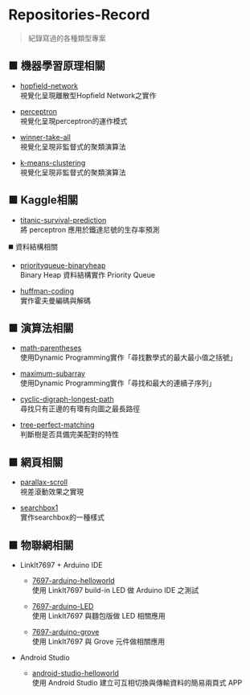 # **Repositories-Record**
> 紀錄寫過的各種類型專案

##  ■ **機器學習原理相關**
* [hopfield-network](https://github.com/MU-PING/hopfield-network)  
  視覺化呈現離散型Hopfield Network之實作
  
* [perceptron](https://github.com/MU-PING/perceptron)  
  視覺化呈現perceptron的運作模式
  
* [winner-take-all](https://github.com/MU-PING/winner-take-all)  
  視覺化呈現非監督式的聚類演算法
  
* [k-means-clustering](https://github.com/MU-PING/k-means-clustering)  
  視覺化呈現非監督式的聚類演算法

##  ■ **Kaggle相關**
* [titanic-survival-prediction](https://github.com/MU-PING/titanic-survival-prediction)  
  將 perceptron 應用於鐵達尼號的生存率預測

:black_medium_square: 資料結構相關
* [priorityqueue-binaryheap](https://github.com/MU-PING/priorityqueue-binaryheap)  
  Binary Heap 資料結構實作 Priority Queue
  
* [huffman-coding](https://github.com/MU-PING/huffman-coding)  
  實作霍夫曼編碼與解碼
 
##  ■ **演算法相關**
* [math-parentheses](https://github.com/MU-PING/math-parentheses)  
  使用Dynamic Programming實作「尋找數學式的最大最小值之括號」
  
* [maximum-subarray](https://github.com/MU-PING/maximum-subarray)  
  使用Dynamic Programming實作「尋找和最大的連續子序列」
  
* [cyclic-digraph-longest-path](https://github.com/MU-PING/cyclic-digraph-longest-path)   
  尋找只有正邊的有環有向圖之最長路徑  
  
* [tree-perfect-matching](https://github.com/MU-PING/tree-perfect-matching)     
  判斷樹是否具備完美配對的特性
  
##  ■ **網頁相關**
* [parallax-scroll](https://github.com/MU-PING/parallax-scroll)  
  視差滾動效果之實現
  
* [searchbox1](https://github.com/MU-PING/searchbox1)  
  實作searchbox的一種樣式
  
##  ■ **物聯網相關**
* LinkIt7697 + Arduino IDE

  * [7697-arduino-helloworld](https://github.com/MU-PING/7697-arduino-helloworld)  
    使用 LinkIt7697 build-in LED 做 Arduino IDE 之測試
    
  * [7697-arduino-LED](https://github.com/MU-PING/7697-arduino-LED)  
    使用 LinkIt7697 與麵包版做 LED 相關應用
    
  * [7697-arduino-grove](https://github.com/MU-PING/7697-arduino-grove)  
    使用 LinkIt7697 與 Grove 元件做相關應用
  
* Android Studio

  * [android-studio-helloworld](https://github.com/MU-PING/android-studio-helloworld)  
    使用 Android Studio 建立可互相切換與傳輸資料的簡易兩頁式 APP
